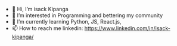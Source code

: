 - 👋 Hi, I’m isack Kipanga
- 👀 I’m interested in Programming and bettering my community
- 🌱 I’m currently learning Python, JS, React.js, 
- 📫 How to reach me linkedin: https://www.linkedin.com/in/isack-kipanga/

<!---
IsackKDevs/IsackKDevs is a ✨ special ✨ repository because its `README.md` (this file) appears on your GitHub profile.
You can click the Preview link to take a look at your changes.
--->

